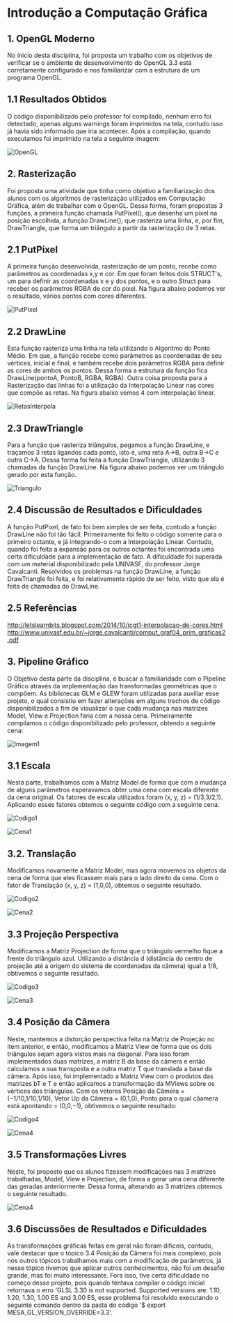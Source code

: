# Introdução a Computação Gráfica

## 1. OpenGL Moderno
  No ínicio desta disciplina, foi proposta um trabalho com os objetivos de verificar se o ambiente de desenvolvimento do OpenGL 3.3 está corretamente configurado e nos familiarizar com a estrutura de um programa OpenGL.
  ## 1.1 Resultados Obtidos
   O código disponibilizado pelo professor foi compilado, nenhum erro foi detectado, apenas alguns warnings foram imprimidos na tela, contudo isso já havia sido informado que iria acontecer. Após a compilação, quando executamos foi imprimido na tela a seguinte imagem:
    
   ![OpenGL](https://github.com/LucasJurani/Computacao_Grafica/blob/main/IMAGENS%20ICG/atividade1.PNG)


## 2. Rasterização
  Foi proposta uma atividade que tinha como objetivo a familiarização dos alunos com os algoritmos de rasterização utilizados em Computação Gráfica, além de trabalhar com o OpenGL. Dessa forma, foram propostas 3 funções, a primeira função chamada PutPixel(), que desenha um pixel na posição escolhida, a função DrawLine(), que rasteriza uma linha, e, por fim, DrawTriangle, que forma um triângulo a partir da rasterização de 3 retas.
  
  
  ## 2.1 PutPixel
  A primeira função desenvolvida, rasterização de um ponto, recebe como parâmetros as coordenadas x,y e cor. Em que foram feitos dois STRUCT's, um para definir as coordenadas x e y dos pontos, e o outro Struct para receber os parâmetros RGBA de cor do pixel.
  Na figura abaixo podemos ver o resultado, vários pontos com cores diferentes.
  
  ![PutPixel](https://github.com/LucasJurani/Computacao_Grafica/blob/main/2.%20Rasteriza%C3%A7%C3%A3o/IMG/opengl1putpixel.PNG)


  ## 2.2 DrawLine
  Esta função rasteriza uma linha na tela utilizando o Algoritmo do Ponto Médio. Em que, a função recebe como parâmetros as coordenadas de seu vértices, inicial e final, e também recebe dois parâmetros RGBA para definir as cores de ambos os pontos. Dessa forma a estrutura da função fica DrawLine(pontoA, PontoB, RGBA, RGBA).
  Outra coisa proposta para a Rasterização das linhas foi a utilização da Interpolação Linear nas cores que compõe as retas.
  Na figura abaixo vemos 4 com interpolação linear.
  
  ![RetasInterpola](https://github.com/LucasJurani/Computacao_Grafica/blob/main/2.%20Rasteriza%C3%A7%C3%A3o/IMG/retas%20com%20interp.PNG)
  
  ## 2.3 DrawTriangle
   Para a função que rasteriza triângulos, pegamos a função DrawLine, e traçamos 3 retas ligandos cada ponto, isto é, uma reta A->B, outra B->C e outra C->A. Dessa forma foi feita a função DrawTriangle, utilizando 3 chamadas da função DrawLine.
    Na figura abaixo podemos ver um triângulo gerado por esta função.
    
   ![Triangulo](https://github.com/LucasJurani/Computacao_Grafica/blob/main/2.%20Rasteriza%C3%A7%C3%A3o/IMG/triangulo.PNG)
    
  ## 2.4 Discussão de Resultados e Dificuldades
  A função PutPixel, de fato foi bem simples de ser feita, contudo a função DrawLine não foi tão fácil. Primeiramente foi feito o código somente para o primeiro octante, e já integrando-o com a Interpolação Linear. Contudo, quando foi feita a expansão para os outros octantes foi encontrada uma certa dificuldade para a implementação de fato. A dificuldade foi superada com um material disponibilizado pela UNIVASF, do professor Jorge Cavalcanti. Resolvidos os problemas na função DrawLine, a função DrawTriangle foi feita, e foi relativamente rápido de ser feito, visto que ela é feita de chamadas do DrawLine.
  
  ## 2.5 Referências

http://letslearnbits.blogspot.com/2014/10/icgt1-interpolacao-de-cores.html
http://www.univasf.edu.br/~jorge.cavalcanti/comput_graf04_prim_graficas2.pdf


## 3. Pipeline Gráfico
  O Objetivo desta parte da disciplina, é buscar a familiaridade com o Pipeline Gráfico através da implementação das transformadas geométricas que o compõem. As bibliotecas GLM e GLEW foram utilizadas para auxiliar esse projeto, o qual consistiu em fazer alterações em alguns trechos de código disponibilizados a fim de visualizar o que cada mudança nas matrizes Model, View e Projection faria com a nossa cena. Primeiramente compilamos o código disponibilizado pelo professor, obtendo a seguinte cena:
  
  ![Imagem1](https://github.com/LucasJurani/Computacao_Grafica/blob/main/IMAGENS%20ICG/Imagem1.PNG)
  
  ## 3.1 Escala
  Nesta parte, trabalhamos com a Matriz Model de forma que com a mudança de alguns parâmetros esperavamos obter uma cena com escala diferente da cena original. Os fatores de escala utilizados foram (x, y, z) = (1/3,3/2,1). Aplicando esses fatores obtemos o seguinte código com a seguinte cena.
  
  ![Codigo1](https://github.com/LucasJurani/Computacao_Grafica/blob/main/IMAGENS%20ICG/code1.PNG)
  
  ![Cena1](https://github.com/LucasJurani/Computacao_Grafica/blob/main/IMAGENS%20ICG/compiled1.PNG)
  
  ## 3.2. Translação
  Modificamos novamente a Matriz Model, mas agora movemos os objetos da cena de forma que eles ficassem mais para o lado direito da cena. Com o fator de Translação (x, y, z) = (1,0,0), obtemos o seguinte resultado.
  
  ![Codigo2](https://github.com/LucasJurani/Computacao_Grafica/blob/main/IMAGENS%20ICG/code2.PNG)
  
  ![Cena2](https://github.com/LucasJurani/Computacao_Grafica/blob/main/IMAGENS%20ICG/compiled2.PNG)
  
  ## 3.3 Projeção Perspectiva
  Modificamos a Matriz Projection de forma que o triângulo vermelho fique a frente do triângulo azul. Utilizando a distância d (distância do centro de projeção até a origem do sistema de coordenadas da câmera) igual a 1/8, obtivemos o seguinte resultado.
  
  ![Codigo3](https://github.com/LucasJurani/Computacao_Grafica/blob/main/IMAGENS%20ICG/code3.PNG)
  
  ![Cena3](https://github.com/LucasJurani/Computacao_Grafica/blob/main/IMAGENS%20ICG/compiled3.PNG)
  
  ## 3.4 Posição da Câmera
  Neste, mantemos a distorção perspectiva feita na Matriz de Projeção no item anterior, e então, modificamos a Matriz View de forma que os dois triângulos sejam agora vistos mais na diagonal. Para isso foram implementados duas matrizes, a matriz B da base da câmera e então calculamos a sua transposta e a outra matriz T que translada a base da câmera. Após isso, foi implementado a Matriz View com o produtos das matrizes bT e T e então aplicamos a transformação da MViews sobre os vértices dos triângulos. Com os vetores Posição da Câmera = (−1/10,1/10,1/10),  Vetor Up da Câmera = (0,1,0),  Ponto para o qual câamera está apontando = (0,0,−1), obtivemos o seguinte resultado:
  
  ![Codigo4](https://github.com/LucasJurani/Computacao_Grafica/blob/main/IMAGENS%20ICG/code4.PNG)
  
  ![Cena4](https://github.com/LucasJurani/Computacao_Grafica/blob/main/IMAGENS%20ICG/compiled4.PNG)
  
  ## 3.5 Transformações Livres
  Neste, foi proposto que os alunos fizessem modificações nas 3 matrizes trabalhadas, Model, View e Projection, de forma a gerar uma cena diferente das geradas anteriormente. Dessa forma, alterando as 3 matrizes obtemos o seguinte resultado.
  
  ![Cena4](https://github.com/LucasJurani/Computacao_Grafica/blob/main/IMAGENS%20ICG/compiled5.PNG)
  
  ## 3.6 Discussões de Resultados e Dificuldades
  As transformações gráficas feitas em geral não foram dificeis, contudo, vale destacar que o tópico 3.4 Posição da Câmera foi mais complexo, pois nos outros tópicos trabalhamos mais com a modificação de parâmetros, já nesse tópico tivemos que aplicar outros conhecimentos, não foi um desafio grande, mas foi muito interessante. Fora isso, tive certa dificuldade no começo desse projeto, pois quando tentava compilar o código inicial retornava o erro 'GLSL 3.30 is not supported. Supported versions are: 1.10, 1.20, 1.30, 1.00 ES and 3.00 ES, esse problema foi resolvido executando o seguinte comando dentro da pasta do código '$ export MESA_GL_VERSION_OVERRIDE=3.3'.
